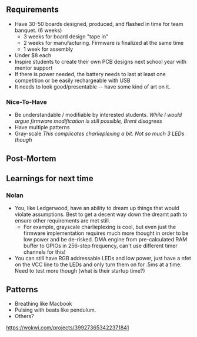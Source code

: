 ## Requirements
  * Have 30-50 boards designed, produced, and flashed in time for team banquet. (6 weeks)
    * 3 weeks for board design "tape in"
    * 2 weeks for manufacturing. Firmware is finalized at the same time
    * 1 week for assembly
  * Under $8 each
  * Inspire students to create their own PCB designs next school year with mentor support
  * If there is power needed, the battery needs to last at least one competition or be easily rechargeable with USB
  * It needs to look good/presentable -- have some kind of art on it.

### Nice-To-Have
  * Be understandable / modifiable by interested students. *While I would argue firmware modification is still possible, Brent disagrees*
  * Have multiple patterns
  * Gray-scale *This complicates charlieplexing a bit. Not so much 3 LEDs though*

## Post-Mortem



## Learnings for next time
### Nolan
  * You, like Ledgerwood, have an ability to dream up things that would violate assumptions. Best to get a decent way down the dreamt path to ensure other requirements are met still.
    * For example, grayscale charlieplexing is cool, but even just the firmware implementation requires much more thought in order to be low power and be de-risked. DMA engine from pre-calculated RAM buffer to GPIOs in 256-step frequency, can't use different timer channels for this!
  * You can still have RGB addressable LEDs and low power, just have a nfet on the VCC line to the LEDs and only turn them on for .5ms at a time. Need to test more though (what is their startup time?)




## Patterns
  * Breathing like Macbook
  * Pulsing with beats like pendulum.
  * Others?

https://wokwi.com/projects/399273653422371841
